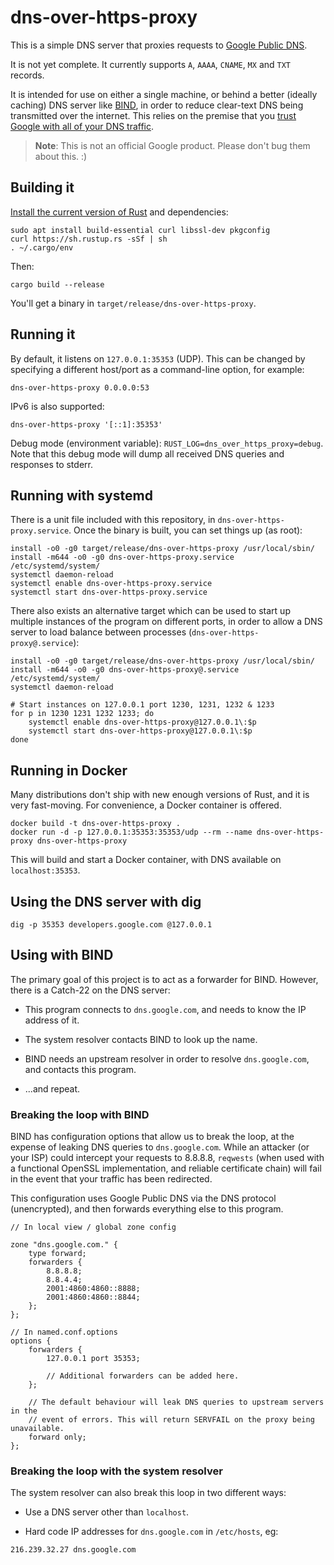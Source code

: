 # dns-over-https-proxy

This is a simple DNS server that proxies requests to [Google Public DNS](https://developers.google.com/speed/public-dns/docs/dns-over-https).

It is not yet complete.  It currently supports `A`, `AAAA`, `CNAME`, `MX` and `TXT` records.

It is intended for use on either a single machine, or behind a better (ideally caching) DNS server like [BIND](https://www.isc.org/downloads/bind/), in order to reduce clear-text DNS being transmitted over the internet.  This relies on the premise that you [trust Google with all of your DNS traffic](https://developers.google.com/speed/public-dns/privacy).

> **Note**: This is not an official Google product. Please don't bug them about this. :)

## Building it

[Install the current version of Rust](https://www.rustup.rs) and dependencies:

```
sudo apt install build-essential curl libssl-dev pkgconfig
curl https://sh.rustup.rs -sSf | sh
. ~/.cargo/env
```

Then:

```
cargo build --release
```

You'll get a binary in `target/release/dns-over-https-proxy`.

## Running it

By default, it listens on `127.0.0.1:35353` (UDP). This can be changed by specifying a different host/port as a command-line option, for example:

```
dns-over-https-proxy 0.0.0.0:53
```

IPv6 is also supported:

```
dns-over-https-proxy '[::1]:35353'
```

Debug mode (environment variable): `RUST_LOG=dns_over_https_proxy=debug`.  Note that this debug mode will dump all received DNS queries and responses to stderr.

## Running with systemd

There is a unit file included with this repository, in `dns-over-https-proxy.service`.  Once the binary is built, you can set things up (as root):

```
install -o0 -g0 target/release/dns-over-https-proxy /usr/local/sbin/
install -m644 -o0 -g0 dns-over-https-proxy.service /etc/systemd/system/
systemctl daemon-reload
systemctl enable dns-over-https-proxy.service
systemctl start dns-over-https-proxy.service
```

There also exists an alternative target which can be used to start up multiple instances of the program on different ports, in order to allow a DNS server to load balance between processes (`dns-over-https-proxy@.service`):

```
install -o0 -g0 target/release/dns-over-https-proxy /usr/local/sbin/
install -m644 -o0 -g0 dns-over-https-proxy@.service /etc/systemd/system/
systemctl daemon-reload

# Start instances on 127.0.0.1 port 1230, 1231, 1232 & 1233
for p in 1230 1231 1232 1233; do
	systemctl enable dns-over-https-proxy@127.0.0.1\:$p
	systemctl start dns-over-https-proxy@127.0.0.1\:$p
done
```

## Running in Docker

Many distributions don't ship with new enough versions of Rust, and it is very fast-moving.  For convenience, a Docker container is offered.

```
docker build -t dns-over-https-proxy .
docker run -d -p 127.0.0.1:35353:35353/udp --rm --name dns-over-https-proxy dns-over-https-proxy
```

This will build and start a Docker container, with DNS available on `localhost:35353`.

## Using the DNS server with dig

```
dig -p 35353 developers.google.com @127.0.0.1
```

## Using with BIND

The primary goal of this project is to act as a forwarder for BIND. However, there is a Catch-22 on the DNS server:

* This program connects to `dns.google.com`, and needs to know the IP address of it.

* The system resolver contacts BIND to look up the name.

* BIND needs an upstream resolver in order to resolve `dns.google.com`, and contacts this program.

* ...and repeat.

### Breaking the loop with BIND

BIND has configuration options that allow us to break the loop, at the expense of leaking DNS queries to `dns.google.com`. While an attacker (or your ISP) could intercept your requests to 8.8.8.8, `reqwests` (when used with a functional OpenSSL implementation, and reliable certificate chain) will fail in the event that your traffic has been redirected.

This configuration uses Google Public DNS via the DNS protocol (unencrypted), and then forwards everything else to this program.

```
// In local view / global zone config

zone "dns.google.com." {
	type forward;
	forwarders {
		8.8.8.8;
		8.8.4.4;
		2001:4860:4860::8888;
		2001:4860:4860::8844;
	};
};

// In named.conf.options
options {
	forwarders {
		127.0.0.1 port 35353;

		// Additional forwarders can be added here.
	};

	// The default behaviour will leak DNS queries to upstream servers in the
	// event of errors. This will return SERVFAIL on the proxy being unavailable.
	forward only;
};
```

### Breaking the loop with the system resolver

The system resolver can also break this loop in two different ways:

* Use a DNS server other than `localhost`.

* Hard code IP addresses for `dns.google.com` in `/etc/hosts`, eg:

```
216.239.32.27 dns.google.com
```

